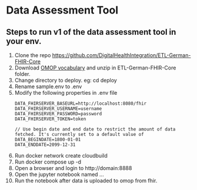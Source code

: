 # Data Assessment  Tool

## Steps to run v1 of the data assessment tool in your env.

1. Clone the repo https://github.com/DigitalHealthIntegration/ETL-German-FHIR-Core
2. Download [OMOP vocabulary](https://www.dropbox.com/s/2f1xg20yjbiup27/2023-01-01-vocabulary_download_v5_%7Bd496576d-0027-4564-b598-491e7f1ac26f%7D_1672620434076.zip?dl=1) and unzip in ETL-German-FHIR-Core folder.
3. Change directory to deploy. eg: cd deploy
4. Rename sample.env to .env
5. Modify the following properties in .env file
    ````
    DATA_FHIRSERVER_BASEURL=http://localhost:8080/fhir 
    DATA_FHIRSERVER_USERNAME=username
    DATA_FHIRSERVER_PASSWORD=password
    DATA_FHIRSERVER_TOKEN=token
    
    // Use begin date and end date to restrict the amount of data fetched. It's currently set to a default value of 
    DATA_BEGINDATE=1800-01-01
    DATA_ENDDATE=2099-12-31
    ````
6. Run docker network create cloudbuild
7. Run docker compose up -d
8. Open a browser and login to http://domain:8888
8. Open the jupyter notebook named ...
9. Run the notebook after data is uploaded to omop from fhir.